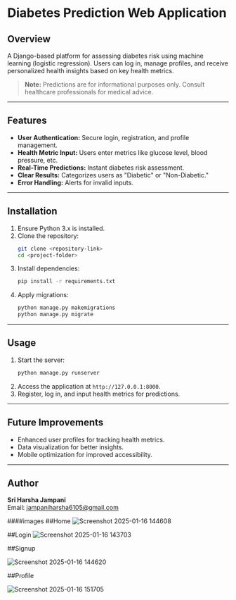 # Diabetes Prediction Web Application

## Overview
A Django-based platform for assessing diabetes risk using machine learning (logistic regression). Users can log in, manage profiles, and receive personalized health insights based on key health metrics.

> **Note:** Predictions are for informational purposes only. Consult healthcare professionals for medical advice.

---

## Features
- **User Authentication:** Secure login, registration, and profile management.
- **Health Metric Input:** Users enter metrics like glucose level, blood pressure, etc.
- **Real-Time Predictions:** Instant diabetes risk assessment.
- **Clear Results:** Categorizes users as "Diabetic" or "Non-Diabetic."
- **Error Handling:** Alerts for invalid inputs.

---

## Installation
1. Ensure Python 3.x is installed.
2. Clone the repository:
   ```bash
   git clone <repository-link>
   cd <project-folder>
   ```
3. Install dependencies:
   ```bash
   pip install -r requirements.txt
   ```
4. Apply migrations:
   ```bash
   python manage.py makemigrations
   python manage.py migrate
   ```

---

## Usage
1. Start the server:
   ```bash
   python manage.py runserver
   ```
2. Access the application at `http://127.0.0.1:8000`.
3. Register, log in, and input health metrics for predictions.

---

## Future Improvements
- Enhanced user profiles for tracking health metrics.
- Data visualization for better insights.
- Mobile optimization for improved accessibility.

---

## Author
**Sri Harsha Jampani**  
Email: [jampaniharsha6105@gmail.com](mailto:jampaniharsha6105@gmail.com)




####images
##Home
![Screenshot 2025-01-16 144608](https://github.com/user-attachments/assets/37574d8f-f3c1-4037-80f4-7c26637af813)

##Login
![Screenshot 2025-01-16 143703](https://github.com/user-attachments/assets/1aa54cf0-ac0a-45eb-9b53-5c07b4619cf7)

##Signup

![Screenshot 2025-01-16 144620](https://github.com/user-attachments/assets/f48c4db2-0bc5-4b35-9edb-589f35b95a98)

##Profile

![Screenshot 2025-01-16 151705](https://github.com/user-attachments/assets/63e9a653-ca33-446d-86ec-a224bf7172d4)





